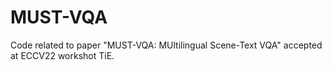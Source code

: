 # MUST-VQA
Code related to paper "MUST-VQA: MUltilingual Scene-Text VQA" accepted at ECCV22 workshot TiE. 
